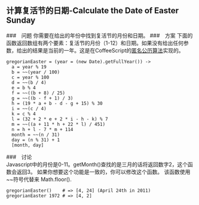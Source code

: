 ## 计算复活节的日期-Calculate the Date of Easter Sunday
###　问题
你需要在给出的年份中找到复活节的月份和日期。
###　方案
下面的函数返回数组有两个要素：复活节的月份（1-12）和日期。如果没有给出任何参数，给出的结果是当前的一年。这是在CoffeeScript的[匿名公历算法](https://en.wikipedia.org/wiki/Computus#Anonymous_Gregorian_algorithm)实现的。
```
gregorianEaster = (year = (new Date).getFullYear()) ->
  a = year % 19
  b = ~~(year / 100)
  c = year % 100
  d = ~~(b / 4)
  e = b % 4
  f = ~~((b + 8) / 25)
  g = ~~((b - f + 1) / 3)
  h = (19 * a + b - d - g + 15) % 30
  i = ~~(c / 4)
  k = c % 4
  l = (32 + 2 * e + 2 * i - h - k) % 7
  m = ~~((a + 11 * h + 22 * l) / 451)
  n = h + l - 7 * m + 114
  month = ~~(n / 31)
  day = (n % 31) + 1
  [month, day]
```
###　讨论  
Javascript中的月份是0-11。getMonth()查找的是三月的话将返回数字2，这个函数会返回3。   如果你想要这个功能是一致的，你可以修改这个函数。 
该函数使用~~符号代替来 Math.floor().
```
gregorianEaster()    # => [4, 24] (April 24th in 2011)
gregorianEaster 1972 # => [4, 2]
```

